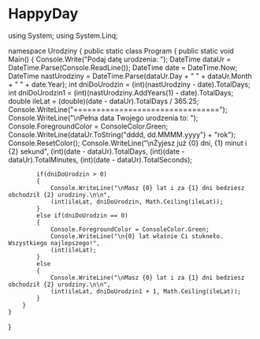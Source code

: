 # HappyDay
using System;
using System.Linq;

namespace Urodziny
{
	public static class Program
	{
		public static void Main()
		{
			Console.Write("Podaj datę urodzenia: ");
			DateTime dataUr = DateTime.Parse(Console.ReadLine());
			DateTime date = DateTime.Now;
			DateTime nastUrodziny = DateTime.Parse(dataUr.Day + " " + dataUr.Month + " " + date.Year);
			int dniDoUrodzin = (int)(nastUrodziny - date).TotalDays;
			int dniDoUrodzin1 = (int)(nastUrodziny.AddYears(1) - date).TotalDays;
			double ileLat = (double)(date - dataUr).TotalDays / 365.25;
			Console.WriteLine("================================");
			Console.WriteLine("\nPełna data Twojego urodzenia to: ");
			Console.ForegroundColor = ConsoleColor.Green;
			Console.WriteLine(dataUr.ToString("dddd, dd.MMMM.yyyy") + "rok");
			Console.ResetColor();
			Console.WriteLine("\nŻyjesz już {0} dni, {1} minut i {2} sekund", (int)(date - dataUr).TotalDays, 
			(int)(date - dataUr).TotalMinutes, (int)(date - dataUr).TotalSeconds);
			
			if(dniDoUrodzin > 0)
			{
				Console.WriteLine("\nMasz {0} lat i za {1} dni bedziesz obchodził {2} urodziny.\n\n", 
				(int)ileLat, dniDoUrodzin, Math.Ceiling(ileLat));
			}
			else if(dniDoUrodzin == 0)
			{
				Console.ForegroundColor = ConsoleColor.Green;
				Console.WriteLine("\n{0} lat właśnie Ci stukneło. Wszystkiego najlepszego!", 
				(int)ileLat);
			}
			else
			{
				Console.WriteLine("\nMasz {0} lat i za {1} dni bedziesz obchodził {2} urodziny.\n\n", 
				(int)ileLat, dniDoUrodzin1 + 1, Math.Ceiling(ileLat));
			}
		}
	}
}
